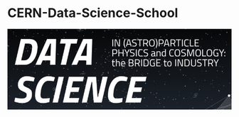 [//]: # (Image Reference)

[image1]: ./logo.png "logo"

# CERN-Data-Science-School

![logo][image1]
